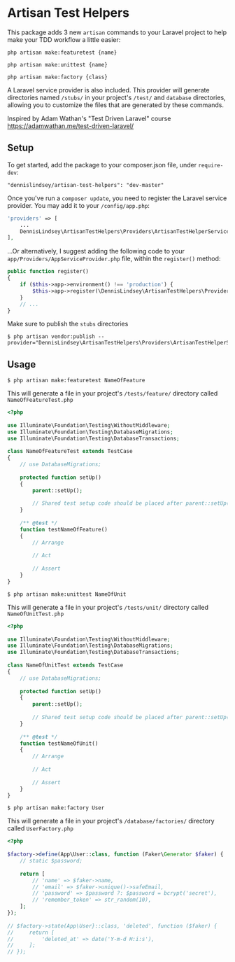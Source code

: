 # Artisan Test Helpers

This package adds 3 new `artisan` commands to your Laravel project to help make your TDD workflow a little easier:

`php artisan make:featuretest {name}`

`php artisan make:unittest {name}`

`php artisan make:factory {class}`

A Laravel service provider is also included. This provider will generate directories named `/stubs/` in your project's
`/test/` and `database` directories, allowing you to customize the files that are generated by these commands.

Inspired by Adam Wathan's "Test Driven Laravel" course https://adamwathan.me/test-driven-laravel/
## Setup

To get started, add the package to your composer.json file, under `require-dev`:

    "dennislindsey/artisan-test-helpers": "dev-master"

Once you've run a `composer update`, you need to register the Laravel service provider. You may add it to your `/config/app.php`:

```php
'providers' => [
    ...
    DennisLindsey\ArtisanTestHelpers\Providers\ArtisanTestHelperServiceProvider::class,
],
```

...Or alternatively, I suggest adding the following code to your `app/Providers/AppServiceProvider.php` file, within the `register()` method:

```php
public function register()
{
    if ($this->app->environment() !== 'production') {
        $this->app->register(\DennisLindsey\ArtisanTestHelpers\Providers\ArtisanTestHelperServiceProvider::class);
    }
    // ...
}
```

Make sure to publish the `stubs` directories
```shell
$ php artisan vendor:publish --provider="DennisLindsey\ArtisanTestHelpers\Providers\ArtisanTestHelperServiceProvider"
```

## Usage

```shell
$ php artisan make:featuretest NameOfFeature
```

This will generate a file in your project's `/tests/feature/` directory called `NameOfFeatureTest.php`

```php
<?php
 
use Illuminate\Foundation\Testing\WithoutMiddleware;
use Illuminate\Foundation\Testing\DatabaseMigrations;
use Illuminate\Foundation\Testing\DatabaseTransactions;
 
class NameOfFeatureTest extends TestCase
{
    // use DatabaseMigrations;
 
    protected function setUp()
    {
        parent::setUp();
         
        // Shared test setup code should be placed after parent::setUp()
    }
 
    /** @test */
    function testNameOfFeature()
    {
        // Arrange
 
        // Act
 
        // Assert
    }
}
```

```shell
$ php artisan make:unittest NameOfUnit
```

This will generate a file in your project's `/tests/unit/` directory called `NameOfUnitTest.php`

```php
<?php
 
use Illuminate\Foundation\Testing\WithoutMiddleware;
use Illuminate\Foundation\Testing\DatabaseMigrations;
use Illuminate\Foundation\Testing\DatabaseTransactions;
 
class NameOfUnitTest extends TestCase
{
    // use DatabaseMigrations;
 
    protected function setUp()
    {
        parent::setUp();
        
        // Shared test setup code should be placed after parent::setUp()
    }
 
    /** @test */
    function testNameOfUnit()
    {
        // Arrange
 
        // Act
 
        // Assert
    }
}
```

```shell
$ php artisan make:factory User
```

This will generate a file in your project's `/database/factories/` directory called `UserFactory.php`

```php
<?php
 
$factory->define(App\User::class, function (Faker\Generator $faker) {
    // static $password;
 
    return [
        // 'name' => $faker->name,
        // 'email' => $faker->unique()->safeEmail,
        // 'password' => $password ?: $password = bcrypt('secret'),
        // 'remember_token' => str_random(10),
    ];
});
 
// $factory->state(App\User}::class, 'deleted', function ($faker) {
//     return [
//         'deleted_at' => date('Y-m-d H:i:s'),
//     ];
// });
```
